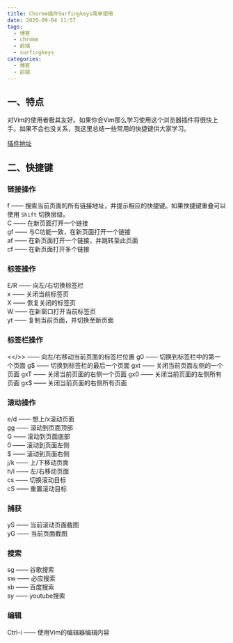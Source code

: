 ```yaml
---
title: Chorme插件Surfingkeys简单使用
date: 2020-09-04 11:57
tags:
  - 博客
  - chrome
  - 前端
  - surfingkeys
categories:
  - 博客
  - 前端
---
```


## 一、特点

对Vim的使用者极其友好。如果你会Vim那么学习使用这个浏览器插件将很快上手。如果不会也没关系，我这里总结一些常用的快捷键供大家学习。

[插件地址](https://chrome.google.com/webstore/detail/surfingkeys/gfbliohnnapiefjpjlpjnehglfpaknnc)

## 二、快捷键

### 链接操作

f —— 搜索当前页面的所有链接地址，并提示相应的快捷键。如果快捷键重叠可以使用 `Shift` 切换层级。  
C —— 在新页面打开一个链接  
gf —— 与C功能一致，在新页面打开一个链接  
af —— 在新页面打开一个链接，并跳转至此页面  
cf —— 在新页面打开多个链接

### 标签操作

E/R —— 向左/右切换标签栏  
x —— 关闭当前标签页  
X —— 恢复关闭的标签页  
W —— 在新窗口打开当前标签页  
yt —— 复制当前页面，并切换至新页面

### 标签栏操作
<</>> —— 向左/右移动当前页面的标签栏位置
g0 —— 切换到标签栏中的第一个页面
g$ —— 切换到标签栏的最后一个页面
gxt —— 关闭当前页面左侧的一个页面
gxT —— 关闭当前页面的右侧一个页面
gx0 —— 关闭当前页面的左侧所有页面
gx$ —— 关闭当前页面的右侧所有页面

### 滚动操作

e/d —— 想上/x滚动页面  
gg —— 滚动到页面顶部  
G —— 滚动到页面底部  
0 —— 滚动到页面左侧  
$ —— 滚动到页面右侧  
j/k —— 上/下移动页面  
h/l —— 左/右移动页面  
cs —— 切换滚动目标  
cS —— 重置滚动目标

### 捕获

yS —— 当前滚动页面截图  
yG —— 当前页面截图

### 搜索

sg —— 谷歌搜索  
sw —— 必应搜索  
sb —— 百度搜索  
sy —— youtube搜索

### 编辑

Ctrl-i —— 使用Vim的编辑器编辑内容